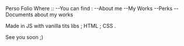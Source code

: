Perso Folio 
Where ::
--You can find :
                --About me
                --My Works
                --Perks
                --Documents about my works


Made in JS with vanilla tits libs ; HTML ; CSS .

See you soon ;)
